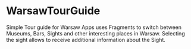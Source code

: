 # WarsawTourGuide
Simple Tour guide for Warsaw
Apps uses Fragments to switch between Museums, Bars, Sights and other interesting places in Warsaw.
Selecting the sight allows to receive additional information about the Sight.

